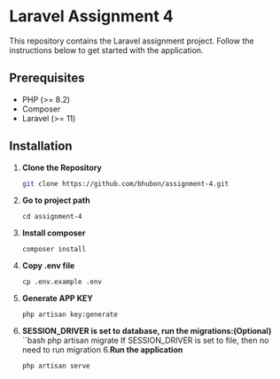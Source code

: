 # Laravel Assignment 4

This repository contains the Laravel assignment project. Follow the instructions below to get started with the application.

## Prerequisites

- PHP (>= 8.2)
- Composer
- Laravel (>= 11)

## Installation

1. **Clone the Repository**

   ```bash
   git clone https://github.com/bhubon/assignment-4.git

2. **Go to project path**
    ```bahs
    cd assignment-4
2. **Install composer**
    ```bahs
    composer install
3. **Copy .env file**
    ```bahs
    cp .env.example .env
4. **Generate APP KEY**
    ```bahs
    php artisan key:generate
5. **SESSION_DRIVER is set to database, run the migrations:(Optional)**
    ``bash
    php artisan migrate
    If SESSION_DRIVER is set to file, then no need to run migration
6.**Run the application**
    ```bahs
    php artisan serve
